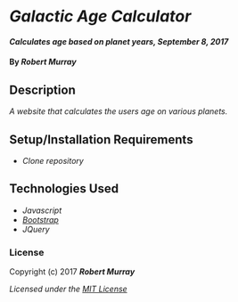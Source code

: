 # _Galactic Age Calculator_

#### _Calculates age based on planet years, September 8, 2017_

#### By _**Robert Murray**_

## Description

_A website that calculates the users age on various planets._

## Setup/Installation Requirements

* _Clone repository_

## Technologies Used
* _Javascript_
* _[Bootstrap](http://getbootstrap.com/getting-started/)_
* _JQuery_

### License

Copyright (c) 2017 **_Robert Murray_**

*Licensed under the [MIT License](https://opensource.org/licenses/MIT)*
